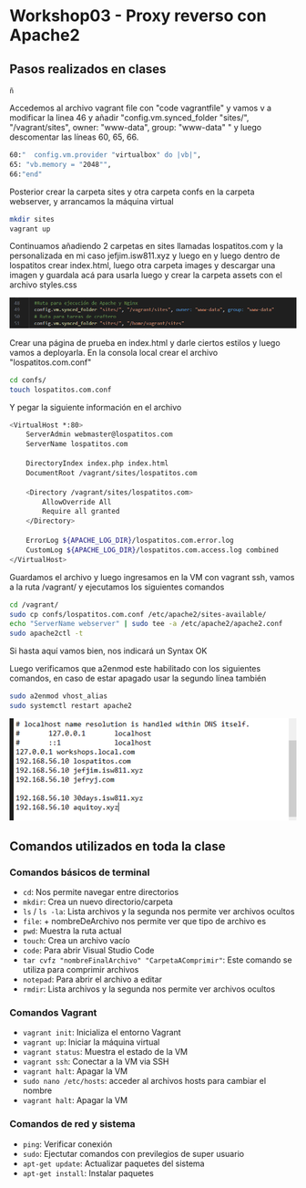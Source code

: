 # Workshop03 - Proxy reverso con Apache2

## Pasos realizados en clases 
    ñ
Accedemos al archivo vagrant file con "code vagrantfile" y vamos v  a modificar la linea 46 y añadir "config.vm.synced_folder "sites/", "/vagrant/sites", owner: "www-data", group: "www-data" " y luego descomentar las líneas 60, 65, 66. 

```bash
60:"  config.vm.provider "virtualbox" do |vb|", 
65: "vb.memory = "2048"", 
66:"end"
```
Posterior crear la carpeta sites y otra carpeta confs en la carpeta webserver, y arrancamos la máquina virtual

```bash
mkdir sites
vagrant up
```

Continuamos añadiendo 2 carpetas en sites llamadas lospatitos.com y la personalizada en mi caso jefjim.isw811.xyz y luego en y luego dentro de lospatitos crear index.html, luego otra carpeta images y descargar una imagen y guardala acá para usarla luego y crear la carpeta assets con el archivo styles.css

![Imagen rutas](./images/prueba1.png "creación del árbol")

Crear una página de prueba en index.html y darle ciertos estilos y luego vamos a deployarla. En la consola local crear el archivo "lospatitos.com.conf"

```bash
cd confs/
touch lospatitos.com.conf
```
Y pegar la siguiente información en el archivo

```bash
<VirtualHost *:80>
    ServerAdmin webmaster@lospatitos.com
    ServerName lospatitos.com

    DirectoryIndex index.php index.html
    DocumentRoot /vagrant/sites/lospatitos.com

    <Directory /vagrant/sites/lospatitos.com>
        AllowOverride All
        Require all granted
    </Directory>

    ErrorLog ${APACHE_LOG_DIR}/lospatitos.com.error.log
    CustomLog ${APACHE_LOG_DIR}/lospatitos.com.access.log combined
</VirtualHost>
```
Guardamos el archivo y luego ingresamos en la VM con vagrant ssh, vamos a la ruta /vagrant/ y ejecutamos los siguientes comandos

```bash
cd /vagrant/
sudo cp confs/lospatitos.com.conf /etc/apache2/sites-available/
echo "ServerName webserver" | sudo tee -a /etc/apache2/apache2.conf
sudo apache2ctl -t
```
Si hasta aquí vamos bien, nos indicará un Syntax OK

Luego verificamos que a2enmod este habilitado con los siguientes comandos, en caso de estar apagado usar la segundo línea también

```bash
sudo a2enmod vhost_alias
sudo systemctl restart apache2
```

![Imagen página levantada](./images/prueba2.png "visualización de la página")

## Comandos utilizados en toda la clase

### Comandos básicos de terminal
- `cd`: Nos permite navegar entre directorios
- `mkdir`: Crea un nuevo directorio/carpeta
- `ls` / `ls -la`: Lista archivos y la segunda nos permite ver archivos ocultos
- `file`: + nombreDeArchivo nos permite ver que tipo de archivo es
- `pwd`: Muestra la ruta actual
- `touch`: Crea un archivo vacío
- `code`: Para abrir Visual Studio Code
- `tar cvfz "nombreFinalArchivo" "CarpetaAComprimir"`: Este comando se utiliza para comprimir archivos 
- `notepad`: Para abrir el archivo a editar
- `rmdir`: Lista archivos y la segunda nos permite ver archivos ocultos

### Comandos Vagrant
- `vagrant init`: Inicializa el entorno Vagrant
- `vagrant up`: Iniciar la máquina virtual
- `vagrant status`: Muestra el estado de la VM
- `vagrant ssh`: Conectar a la VM via SSH
- `vagrant halt`: Apagar la VM
- `sudo nano /etc/hosts`: acceder al archivos hosts para cambiar el nombre
- `vagrant halt`: Apagar la VM

### Comandos de red y sistema
- `ping`: Verificar conexión 
- `sudo`: Ejectutar comandos con previlegios de super usuario
- `apt-get update`: Actualizar paquetes del sistema
- `apt-get install`: Instalar paquetes
